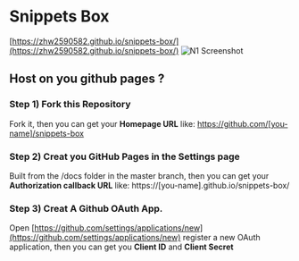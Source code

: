 # Snippets Box
[https://zhw2590582.github.io/snippets-box/](https://zhw2590582.github.io/snippets-box/)
![N1 Screenshot](https://raw.githubusercontent.com/zhw2590582/snippets-box/master/screenshot/01.png)


## Host on you github pages ?

### Step 1) Fork this Repository
Fork it, then you can get your **Homepage URL** like: https://github.com/[you-name]/snippets-box

### Step 2) Creat you GitHub Pages in the Settings page
Built from the /docs folder in the master branch, then you can get your **Authorization callback URL** like: https://[you-name].github.io/snippets-box/

### Step 3) Creat A Github OAuth App. 
Open [https://github.com/settings/applications/new](https://github.com/settings/applications/new) register a new OAuth application, then you can get you **Client ID** and **Client Secret**
